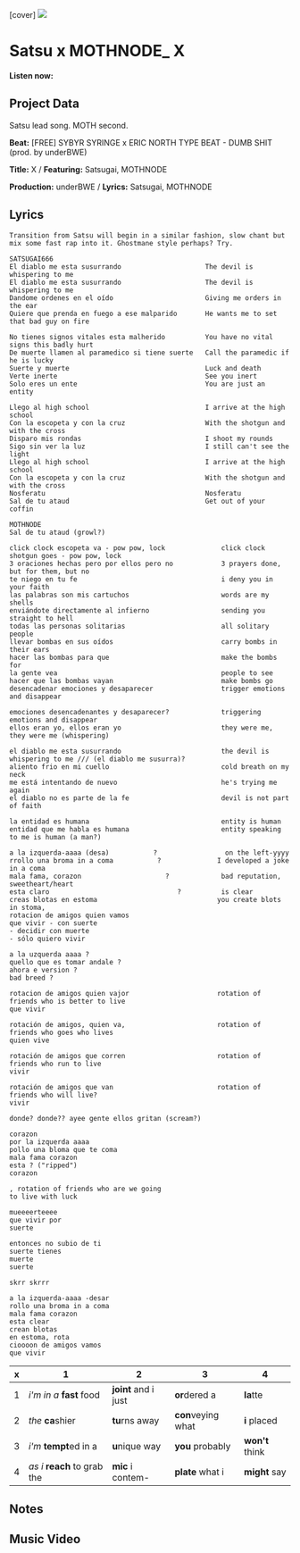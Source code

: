 [cover] ![](57175019_319474918741616_8502199518755923887_n.jpg)

# Satsu x MOTHNODE_ X

**Listen now:** 

## Project Data

Satsu lead song.
MOTH second.

**Beat:** [FREE] SYBYR  SYRINGE x ERIC NORTH TYPE BEAT - DUMB SHIT  (prod. by underBWE)

**Title:** X / **Featuring:** Satsugai, MOTHNODE

**Production:** underBWE / **Lyrics:** Satsugai, MOTHNODE

## Lyrics

```
Transition from Satsu will begin in a similar fashion, slow chant but mix some fast rap into it. Ghostmane style perhaps? Try.
 
SATSUGAI666
El diablo me esta susurrando                     The devil is whispering to me
El diablo me esta susurrando                     The devil is whispering to me
Dandome ordenes en el oído                       Giving me orders in the ear
Quiere que prenda en fuego a ese malparido       He wants me to set that bad guy on fire

No tienes signos vitales esta malherido          You have no vital signs this badly hurt
De muerte llamen al paramedico si tiene suerte   Call the paramedic if he is lucky
Suerte y muerte                                  Luck and death
Verte inerte                                     See you inert
Solo eres un ente                                You are just an entity

Llego al high school                             I arrive at the high school
Con la escopeta y con la cruz                    With the shotgun and with the cross
Disparo mis rondas                               I shoot my rounds
Sigo sin ver la luz                              I still can't see the light
Llego al high school                             I arrive at the high school
Con la escopeta y con la cruz                    With the shotgun and with the cross
Nosferatu                                        Nosferatu
Sal de tu ataud                                  Get out of your coffin

MOTHNODE
Sal de tu ataud (growl?)

click clock escopeta va - pow pow, lock              click clock shotgun goes - pow pow, lock
3 oraciones hechas pero por ellos pero no            3 prayers done, but for them, but no
te niego en tu fe                                    i deny you in your faith
las palabras son mis cartuchos                       words are my shells
enviándote directamente al infierno                  sending you straight to hell
todas las personas solitarias                        all solitary people
llevar bombas en sus oídos                           carry bombs in their ears
hacer las bombas para que                            make the bombs for
la gente vea                                         people to see
hacer que las bombas vayan                           make bombs go
desencadenar emociones y desaparecer                 trigger emotions and disappear

emociones desencadenantes y desaparecer?             triggering emotions and disappear
ellos eran yo, ellos eran yo                         they were me, they were me (whispering)

el diablo me esta susurrando                         the devil is whispering to me /// (el diablo me susurra)?             
aliento frio en mi cuello                            cold breath on my neck
me está intentando de nuevo                          he's trying me again
el diablo no es parte de la fe                       devil is not part of faith

la entidad es humana                                 entity is human
entidad que me habla es humana                       entity speaking to me is human (a man?)

a la izquerda-aaaa (desa)           ?                 on the left-yyyy
rrollo una broma in a coma           ?              I developed a joke in a coma
mala fama, corazon                     ?             bad reputation, sweetheart/heart
esta claro                                ?          is clear
creas blotas en estoma                              you create blots in stoma, 
rotacion de amigos quien vamos 
que vivir - con suerte
- decidir con muerte
- sólo quiero vivir

a la uzquerda aaaa ?
quello que es tomar andale ?
ahora e version ?
bad breed ?

rotacion de amigos quien vajor                      rotation of friends who is better to live
que vivir

rotación de amigos, quien va,                       rotation of friends who goes who lives
quien vive

rotación de amigos que corren                       rotation of friends who run to live
vivir

rotación de amigos que van                          rotation of friends who will live?
vivir

donde? donde?? ayee gente ellos gritan (scream?)

corazon
por la izquerda aaaa
pollo una bloma que te coma
mala fama corazon 
esta ? ("ripped")
corazon

, rotation of friends who are we going
to live with luck

mueeeerteeee
que vivir por 
suerte

entonces no subio de ti
suerte tienes 
muerte
suerte

skrr skrrr

a la izquerda-aaaa -desar
rollo una broma in a coma
mala fama corazon 
esta clear
crean blotas
en estoma, rota
cioooon de amigos vamos 
que vivir

```

| x | 1 | 2 | 3 | 4 |
|---|---|---|---|---|
| 1 | *i'm in a* **fast** food | **joint** and i just  | **or**dered a  | **la**tte  |
| 2 | *the* **ca**shier | **tu**rns away  |  **con**veying what |  **i** placed |
| 3 | *i'm* **tempt**ed in a | **u**nique way  |  **you** probably |  **won't** think |
| 4 | *as i* **reach** to grab the |  **mic** i contem-  | **plate** what i | **might** say |

## Notes

## Music Video
